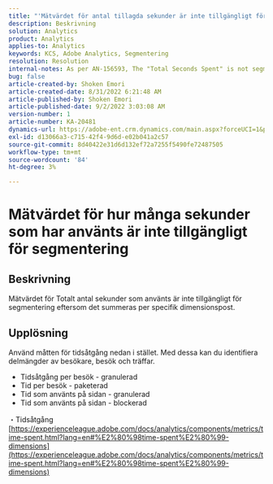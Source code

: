 ```yaml
---
title: "'Mätvärdet för antal tillagda sekunder är inte tillgängligt för segmentering"
description: Beskrivning
solution: Analytics
product: Analytics
applies-to: Analytics
keywords: KCS, Adobe Analytics, Segmentering
resolution: Resolution
internal-notes: As per AN-156593, The "Total Seconds Spent" is not segmentable.
bug: false
article-created-by: Shoken Emori
article-created-date: 8/31/2022 6:21:48 AM
article-published-by: Shoken Emori
article-published-date: 9/2/2022 3:03:08 AM
version-number: 1
article-number: KA-20481
dynamics-url: https://adobe-ent.crm.dynamics.com/main.aspx?forceUCI=1&pagetype=entityrecord&etn=knowledgearticle&id=34b9652d-f528-ed11-9db1-0022480869de
exl-id: d13066a3-c715-42f4-9d6d-e02b041a2c57
source-git-commit: 8d40422e31d6d132ef72a7255f5490fe72487505
workflow-type: tm+mt
source-wordcount: '84'
ht-degree: 3%

---
```


# Mätvärdet för hur många sekunder som har använts är inte tillgängligt för segmentering

## Beskrivning

Mätvärdet för Totalt antal sekunder som använts är inte tillgängligt för segmentering eftersom det summeras per specifik dimensionspost.

## Upplösning


Använd måtten för tidsåtgång nedan i stället. Med dessa kan du identifiera delmängder av besökare, besök och träffar.

- Tidsåtgång per besök - granulerad
- Tid per besök - paketerad
- Tid som använts på sidan - granulerad
- Tid som använts på sidan - blockerad


・Tidsåtgång
[https://experienceleague.adobe.com/docs/analytics/components/metrics/time-spent.html?lang=en#%E2%80%98time-spent%E2%80%99-dimensions](https://experienceleague.adobe.com/docs/analytics/components/metrics/time-spent.html?lang=en#%E2%80%98time-spent%E2%80%99-dimensions)
